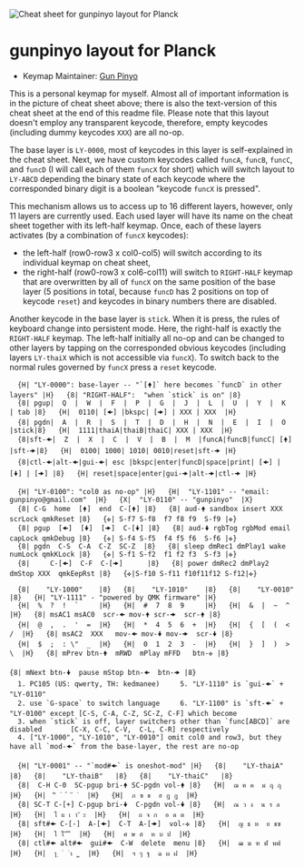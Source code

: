 ![Cheat sheet for gunpinyo layout for Planck](https://drive.google.com/uc?export=view&id=1INtnZhzoHpPkZ2kueP1K0Dpr6T1spr4m)

# gunpinyo layout for Planck

* Keymap Maintainer: [Gun Pinyo](https://github.com/gunpinyo)

This is a personal keymap for myself. Almost all of important information is in
the picture of cheat sheet above; there is also the text-version of this cheat
sheet at the end of this readme file. Please note that this layout doesn't
employ any transparent keycode, therefore, empty keycodes (including dummy
keycodes `XXX`) are all no-op.

The base layer is `LY-0000`, most of keycodes in this layer is self-explained in
the cheat sheet. Next, we have custom keycodes called `funcA`, `funcB`,
`funcC`, and `funcD` (I will call each of them `funcX` for short) which will
switch layout to `LY-ABCD` depending the binary state of each keycode where the
corresponded binary digit is a boolean "keycode `funcX` is pressed".

This mechanism allows us to access up to 16 different layers, however, only 11
layers are currently used. Each used layer will have its name on the cheat sheet
together with its left-half keymap. Once, each of these layers activates (by a
combination of `funcX` keycodes):
  - the left-half (row0-row3 x col0-col5) will switch according to its
    individual keymap on cheat sheet,
  - the right-half (row0-row3 x col6-col11) will switch to `RIGHT-HALF` keymap
    that are overwritten by all of `funcX` on the same position of the base
    layer (5 positions in total, because `funcD` has 2 positions on top of
    keycode `reset`) and keycodes in binary numbers there are disabled.

Another keycode in the base layer is `stick`. When it is press, the rules of
keyboard change into persistent mode. Here, the right-half is exactly the
`RIGHT-HALF` keymap. The left-half initially all no-op and can be changed to
other layers by tapping on the corresponded obvious keycodes (including layers
`LY-thaiX` which is not accessible via `funcX`). To switch back to the normal
rules governed by `funcX` press a `reset` keycode.

```
  {H| "LY-0000": base-layer -- "`[🠝]` here becomes `funcD` in other layers" |H}   {8| "RIGHT-HALF":  "when `stick` is on" |8}
  {8| pgup|  Q  |  W  |  F  |  P  |  G  |  J  |  L  |  U  |  Y  |  K  | tab |8}   {H|  0110| [🠜] |bkspc| [🠞] | XXX | XXX  |H}
  {8| pgdn|  A  |  R  |  S  |  T  |  D  |  H  |  N  |  E  |  I  |  O  |stick|8}   {H|  1111|thaiA|thaiB|thaiC| XXX | XXX  |H}
  {8|sft-🠜|  Z  |  X  |  C  |  V  |  B  |  M  |funcA|funcB|funcC| [🠝] |sft-🠞|8}   {H|  0100| 1000| 1010| 0010|reset|sft-🠞 |H}
  {8|ctl-🠜|alt-🠜|gui-🠜| esc |bkspc|enter|funcD|space|print| [🠜] | [🠟] | [🠞] |8}   {H| reset|space|enter|gui-🠞|alt-🠞|ctl-🠞 |H}

  {H| "LY-0100": "col0 as no-op" |H}   {H|  "LY-1101" -- "email: gunpinyo@gmail.com"  |H}   {X|  "LY-0110" -- "gunpinyo"  |X}
  {8| C-G  home  [🠝]  end  C-[🠝] |8}   {8| aud-🠝 sandbox insert XXX  scrLock qmkReset |8}   {✜| S-f7 S-f8  f7 f8 f9  S-f9 |✜}
  {8| pgup  [🠜]  [🠟]  [🠞]  C-[🠟] |8}   {8| aud-🠟 rgbTog rgbMod email capLock qmkDebug |8}   {✜| S-f4 S-f5  f4 f5 f6  S-f6 |✜}
  {8| pgdn  C-S  C-A  C-Z  SC-Z  |8}   {8| sleep dmRec1 dmPlay1 wake numLock qmkKLock |8}   {✜| S-f1 S-f2  f1 f2 f3  S-f3 |✜}
  {8|     C-[🠜]  C-F  C-[🠞]      |8}   {8| power dmRec2 dmPlay2 dmStop XXX  qmkEepRst |8}   {✜|S-f10 S-f11 f10f11f12 S-f12|✜}

  {8|    "LY-1000"    |8}   {8|    "LY-1010"    |8}   {8|    "LY-0010"    |8}   {H| "LY-1111" - "powered by QMK firmware" |H}
  {H|  %  ?  !  `     |H}   {H|  #  7  8  9     |H}   {H|  &  |  ~  ^     |H}   {8| msAC1 msAC0  scr-🠜 mov-🠝 scr-🠞  scr-🠝 |8}
  {H|  @  ,  .  '  =  |H}   {H|  *  4  5  6  +  |H}   {H|  {  [  (  <  /  |H}   {8| msAC2  XXX   mov-🠜 mov-🠟 mov-🠞  scr-🠟 |8}
  {H|  $  ;  : \"  _  |H}   {H|  0  1  2  3  -  |H}   {H|  }  ]  )  >  \  |H}   {8| mPrev btn-🠝  mRWD  mPlay mFFD   btn-✜ |8}
                                                                                {8| mNext btn-🠟  pause mStop btn-🠜  btn-🠞 |8}
  1. PC105 (US: qwerty, TH: kedmanee)     5. "LY-1110" is `gui-🠜` + "LY-0110"
  2. use `G-space` to switch language     6. "LY-1100" is `sft-🠜` + "LY-0100" except [C-S, C-A, C-Z, SC-Z, C-F] which become
  3. when `stick` is off, layer switchers other than `func[ABCD]` are disabled       [C-X, C-C, C-V,  C-L, C-R] respectively
  4. ["LY-1000", "LY-1010", "LY-0010"] omit col0 and row3, but they have all `mod-🠜` from the base-layer, the rest are no-op

  {H| "LY-0001" -- "`mod#🠜` is oneshot-mod" |H}   {8|    "LY-thaiA"   |8}   {8|    "LY-thaiB"   |8}   {8|    "LY-thaiC"   |8}
  {8|  C-H C-0  SC-pgup bri-🠝 SC-pgdn vol-🠝 |8}   {H|  ฌ ‍‍‍ฅ ‍ค  ม ฤ ฦ  |H}   {H|  ์ ‍‍‍‍‍็  ่  ้  ๊  ๋  |H}   {H|  ภ ‍‍ฃ ‍ข  ฮ ‍‍‍ฎ ‍‍ฏ  |H}
  {8| SC-T C-[+] C-pgup bri-🠟  C-pgdn vol-🠟 |8}   {H|  ณ ‍ว ‍‍‍‍‍ง  ‍น ‍‍ร ‍ล  |H}   {H|  โ ‍แ ‍‍‍‍‍‍‍‍‍‍‍เ ‍‍‍‍‍‍‍‍‍‍‍‍‍า ‍‍‍‍‍‍‍‍‍‍‍‍‍ั ‍‍‍‍‍‍‍‍ะ  |H}   {H|  ถ ‍‍‍‍จ ‍‍‍ก  อ ‍‍‍ด ‍‍ต  |H}
  {8| sft#🠜 C-[-]  A-[🠜]  C-T  A-[🠞]  vol-✜ |8}   {H|  ญ ‍‍ธ ‍‍‍ท  ย ช‍‍‍‍‍‍‍‍‍‍‍‍‍ซ  |H}   {H|  ใ ‍‍‍ไ ‍‍‍‍‍‍‍‍‍‍‍‍ิ ‍‍‍‍‍‍ี ‍‍‍‍‍‍‍‍‍‍‍ึ ‍‍‍‍‍ื  |H}   {H|  ศ ‍ษ ‍‍ส  ห ‍บ ป  |H}
  {8| ctl#🠜 alt#🠜  gui#🠜  C-W  delete  menu |8}   {H|  ฒ ฆ ฑ ‍‍‍‍‍‍‍‍‍‍ฬ พ‍‍‍‍‍‍‍‍‍‍‍ฟ  |H}   {H|  ‍‍‍‍ๅ ‍‍‍‍‍‍‍ฺ  ํ  ำ  ุ ‍‍‍‍‍‍‍‍‍‍ู  |H}   {H|  ฯ ‍‍ๆ ‍‍‍‍ฐ  ฉ ‍‍‍ผ ‍ฝ  |H}
```
